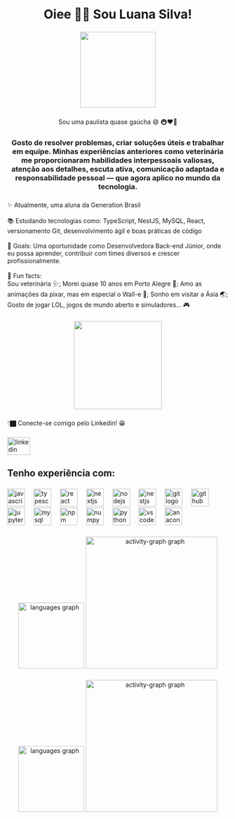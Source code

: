 <h1 align="center">Oiee 👋🏿 Sou Luana Silva!</h1>

###

<div align="center">
  <img height="172" src="https://media4.giphy.com/media/v1.Y2lkPTc5MGI3NjExYXdyOWNkdGRqOHBqeWo0cHhsbWJ5aG81dXF4Z2EydXB6dDB5ZGdtMiZlcD12MV9pbnRlcm5hbF9naWZfYnlfaWQmY3Q9Zw/l0ErWJjOflEbe22oU/giphy.gif"  />
</div>

###

<p align="center">Sou uma paulista quase gaúcha 😄 🚇❤️🧉</p>

###

<h3 align="center">Gosto de resolver problemas, criar soluções úteis e trabalhar em equipe. Minhas experiências anteriores como veterinária me proporcionaram habilidades interpessoais valiosas, atenção aos detalhes, escuta ativa, comunicação adaptada e responsabilidade pessoal — que agora aplico no mundo da tecnologia.</h3>

###

<p align="left">✨ Atualmente, uma aluna da Generation Brasil<br><br>📚 Estudando tecnologias como: TypeScript, NestJS, MySQL, React, versionamento Git, desenvolvimento ágil e boas práticas de código<br><br>🎯 Goals: Uma oportunidade como Desenvolvedora Back-end Júnior, onde eu possa aprender, contribuir com times diversos e crescer profissionalmente.<br><br>🎲 Fun facts: <br>Sou veterinária 🩺; Morei quase 10 anos em Porto Alegre 🧉; Amo as animações da pixar, mas em especial o Wall-e 🌱; Sonho em visitar a Ásia 🌏; Gosto de jogar LOL, jogos de mundo aberto e simuladores... 🎮</p>

###

<div align="center">
  <img height="200" src="https://media1.giphy.com/media/v1.Y2lkPTc5MGI3NjExamVmOWl5dm1ucWdycm5laGFwc2E3NXpwdTZldWR3anZtM2U1bTNteiZlcD12MV9pbnRlcm5hbF9naWZfYnlfaWQmY3Q9Zw/43yk2zK8MJ3uo/giphy.gif"  />
</div>

###

<p align="left">👇🏿 Conecte-se comigo pelo Linkedin! 😁</p>

###

<div align="left">
  <a href="https://www.linkedin.com/in/luanasilvadev/" target="_blank">
    <img src="https://raw.githubusercontent.com/maurodesouza/profile-readme-generator/master/src/assets/icons/social/linkedin/default.svg" width="52" height="40" alt="linkedin logo"  />
  </a>
</div>

###

<h2 align="left">Tenho experiência com:</h2>

###

<div align="left">
  <img src="https://cdn.jsdelivr.net/gh/devicons/devicon/icons/javascript/javascript-original.svg" height="40" alt="javascript logo"  />
  <img width="12" />
  <img src="https://cdn.jsdelivr.net/gh/devicons/devicon/icons/typescript/typescript-original.svg" height="40" alt="typescript logo"  />
  <img width="12" />
  <img src="https://cdn.jsdelivr.net/gh/devicons/devicon/icons/react/react-original.svg" height="40" alt="react logo"  />
  <img width="12" />
  <img src="https://cdn.jsdelivr.net/gh/devicons/devicon/icons/nextjs/nextjs-original.svg" height="40" alt="nextjs logo"  />
  <img width="12" />
  <img src="https://cdn.jsdelivr.net/gh/devicons/devicon/icons/nodejs/nodejs-original.svg" height="40" alt="nodejs logo"  />
  <img width="12" />
  <img src="https://cdn.jsdelivr.net/gh/devicons/devicon/icons/nestjs/nestjs-original.svg" height="40" alt="nestjs logo"  />
  <img width="12" />
  <img src="https://cdn.jsdelivr.net/gh/devicons/devicon/icons/git/git-original.svg" height="40" alt="git logo"  />
  <img width="12" />
  <img src="https://cdn.jsdelivr.net/gh/devicons/devicon/icons/github/github-original.svg" height="40" alt="github logo"  />
  <img width="12" />
  <img src="https://cdn.jsdelivr.net/gh/devicons/devicon/icons/jupyter/jupyter-original.svg" height="40" alt="jupyter logo"  />
  <img width="12" />
  <img src="https://cdn.jsdelivr.net/gh/devicons/devicon/icons/mysql/mysql-original.svg" height="40" alt="mysql logo"  />
  <img width="12" />
  <img src="https://cdn.jsdelivr.net/gh/devicons/devicon/icons/npm/npm-original-wordmark.svg" height="40" alt="npm logo"  />
  <img width="12" />
  <img src="https://cdn.jsdelivr.net/gh/devicons/devicon/icons/numpy/numpy-original.svg" height="40" alt="numpy logo"  />
  <img width="12" />
  <img src="https://cdn.jsdelivr.net/gh/devicons/devicon/icons/python/python-original.svg" height="40" alt="python logo"  />
  <img width="12" />
  <img src="https://cdn.jsdelivr.net/gh/devicons/devicon/icons/vscode/vscode-original.svg" height="40" alt="vscode logo"  />
  <img width="12" />
  <img src="https://cdn.jsdelivr.net/gh/devicons/devicon/icons/anaconda/anaconda-original.svg" height="40" alt="anaconda logo"  />
</div>

###

<div align="center">
  <img src="https://github-readme-stats.vercel.app/api/top-langs?username=LuanaTechVet&locale=en&hide_title=false&layout=compact&card_width=320&langs_count=5&theme=dracula&hide_border=false&order=2" height="150" alt="languages graph"  />
  <img src="https://github-readme-activity-graph.vercel.app/graph?username=LuanaTechVet&radius=16&theme=react&area=true&order=5" height="300" alt="activity-graph graph"  />
</div>

###

###

<div align="center">
  <img src="https://github-readme-stats.vercel.app/api/top-langs?username=LuanaTechVet&locale=en&hide_title=false&layout=compact&card_width=320&langs_count=5&theme=dracula&hide_border=false&order=2" height="150" alt="languages graph"  />
  <img src="https://github-readme-activity-graph.vercel.app/graph?username=LuanaTechVet&radius=16&theme=react&area=true&order=5" height="300" alt="activity-graph graph"  />
</div>

###
